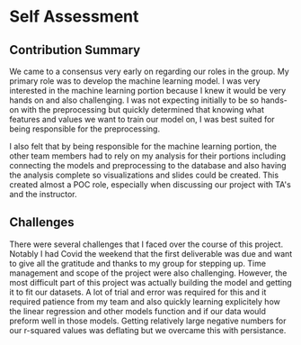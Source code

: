 # Self Assessment
## Contribution Summary

We came to a consensus very early on regarding our roles in the group. My primary role was to develop the machine learning model. I was very interested in the machine learning portion because I knew it would be very hands on and also challenging. I was not expecting initially to be so hands-on with the preprocessing but quickly determined that knowing what features and values we want to train our model on, I was best suited for being responsible for the preprocessing.

I also felt that by being responsible for the machine learning portion, the other team members had to rely on my analysis for their portions including connecting the models and preprocessing to the database and also having the analysis complete so visualizations and slides could be created. This created almost a POC role, especially when discussing our project with TA's and the instructor.

## Challenges
There were several challenges that I faced over the course of this project. Notably I had Covid the weekend that the first deliverable was due and want to give all the gratitude and thanks to my group for stepping up. Time management and scope of the project were also challenging. However, the most difficult part of this project was actually building the model and getting it to fit our datasets. A lot of trial and error was required for this and it required patience from my team and also quickly learning explicitely how the linear regression and other models function and if our data would preform well in those models. Getting relatively large negative numbers for our r-squared values was deflating but we overcame this with persistance. 
